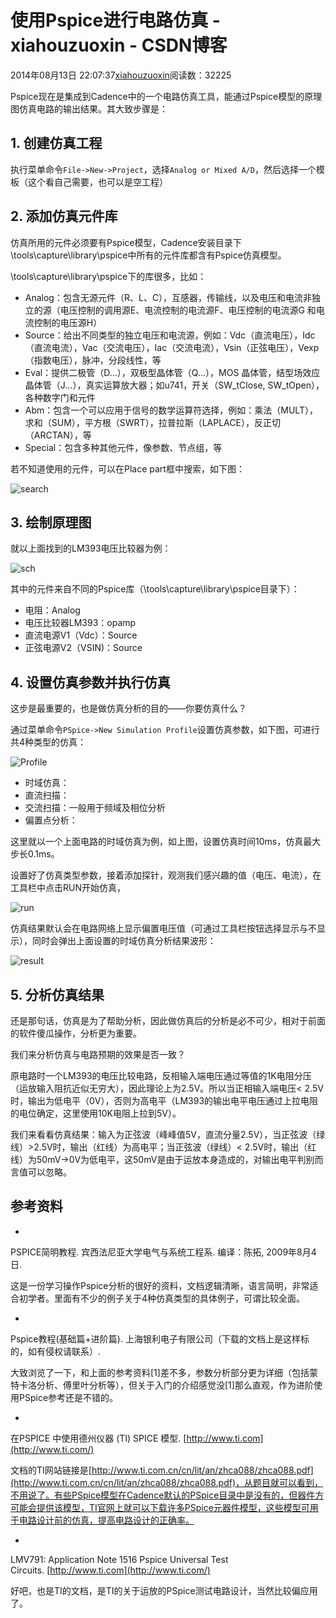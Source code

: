 # 使用Pspice进行电路仿真 - xiahouzuoxin - CSDN博客





2014年08月13日 22:07:37[xiahouzuoxin](https://me.csdn.net/xiahouzuoxin)阅读数：32225








Pspice现在是集成到Cadence中的一个电路仿真工具，能通过Pspice模型的原理图仿真电路的输出结果。其大致步骤是：

## [](https://github.com/xiahouzuoxin/notes/blob/master/essays/%E4%BD%BF%E7%94%A8Pspice%E8%BF%9B%E8%A1%8C%E7%94%B5%E8%B7%AF%E4%BB%BF%E7%9C%9F.md#1-%E5%88%9B%E5%BB%BA%E4%BB%BF%E7%9C%9F%E5%B7%A5%E7%A8%8B)1. 创建仿真工程

执行菜单命令`File->New->Project`，选择`Analog or Mixed A/D`，然后选择一个模板（这个看自己需要，也可以是空工程）

## [](https://github.com/xiahouzuoxin/notes/blob/master/essays/%E4%BD%BF%E7%94%A8Pspice%E8%BF%9B%E8%A1%8C%E7%94%B5%E8%B7%AF%E4%BB%BF%E7%9C%9F.md#2-%E6%B7%BB%E5%8A%A0%E4%BB%BF%E7%9C%9F%E5%85%83%E4%BB%B6%E5%BA%93)2. 添加仿真元件库

仿真所用的元件必须要有Pspice模型，Cadence安装目录下\tools\capture\library\pspice中所有的元件库都含有Pspice仿真模型。

\tools\capture\library\pspice下的库很多，比如：
- Analog：包含无源元件（R、L、C），互感器，传输线，以及电压和电流非独立的源（电压控制的调用源E、电流控制的电流源F、电压控制的电流源G 和电流控制的电压源H）
- Source：给出不同类型的独立电压和电流源，例如：Vdc（直流电压），Idc（直流电流），Vac（交流电压），Iac（交流电流），Vsin（正弦电压），Vexp（指数电压），脉冲，分段线性，等
- Eval：提供二极管（D…），双极型晶体管（Q…），MOS 晶体管，结型场效应晶体管（J…），真实运算放大器；如u741，开关（SW_tClose, SW_tOpen），各种数字门和元件
- Abm：包含一个可以应用于信号的数学运算符选择，例如：乘法（MULT），求和（SUM），平方根（SWRT），拉普拉斯（LAPLACE），反正切（ARCTAN），等
- Special：包含多种其他元件，像参数、节点组，等

若不知道使用的元件，可以在Place part框中搜索，如下图：

![search](https://github.com/xiahouzuoxin/notes/raw/master/images/%E4%BD%BF%E7%94%A8Pspice%E8%BF%9B%E8%A1%8C%E7%94%B5%E8%B7%AF%E4%BB%BF%E7%9C%9F/search.png)

## [](https://github.com/xiahouzuoxin/notes/blob/master/essays/%E4%BD%BF%E7%94%A8Pspice%E8%BF%9B%E8%A1%8C%E7%94%B5%E8%B7%AF%E4%BB%BF%E7%9C%9F.md#3-%E7%BB%98%E5%88%B6%E5%8E%9F%E7%90%86%E5%9B%BE)3. 绘制原理图

就以上面找到的LM393电压比较器为例：

![sch](https://github.com/xiahouzuoxin/notes/raw/master/images/%E4%BD%BF%E7%94%A8Pspice%E8%BF%9B%E8%A1%8C%E7%94%B5%E8%B7%AF%E4%BB%BF%E7%9C%9F/sch.png)

其中的元件来自不同的Pspice库（\tools\capture\library\pspice目录下）：
- 电阻：Analog
- 电压比较器LM393：opamp
- 直流电源V1（Vdc）：Source
- 正弦电源V2（VSIN)：Source

## [](https://github.com/xiahouzuoxin/notes/blob/master/essays/%E4%BD%BF%E7%94%A8Pspice%E8%BF%9B%E8%A1%8C%E7%94%B5%E8%B7%AF%E4%BB%BF%E7%9C%9F.md#4-%E8%AE%BE%E7%BD%AE%E4%BB%BF%E7%9C%9F%E5%8F%82%E6%95%B0%E5%B9%B6%E6%89%A7%E8%A1%8C%E4%BB%BF%E7%9C%9F)4. 设置仿真参数并执行仿真

这步是最重要的，也是做仿真分析的目的——你要仿真什么？

通过菜单命令`PSpice->New Simulation Profile`设置仿真参数，如下图，可进行共4种类型的仿真：

![Profile](https://github.com/xiahouzuoxin/notes/raw/master/images/%E4%BD%BF%E7%94%A8Pspice%E8%BF%9B%E8%A1%8C%E7%94%B5%E8%B7%AF%E4%BB%BF%E7%9C%9F/Profile.png)
- 时域仿真：
- 直流扫描：
- 交流扫描：一般用于频域及相位分析
- 偏置点分析：

这里就以一个上面电路的时域仿真为例，如上图，设置仿真时间10ms，仿真最大步长0.1ms。

设置好了仿真类型参数，接着添加探针，观测我们感兴趣的值（电压、电流），在工具栏中点击RUN开始仿真，

![run](https://github.com/xiahouzuoxin/notes/raw/master/images/%E4%BD%BF%E7%94%A8Pspice%E8%BF%9B%E8%A1%8C%E7%94%B5%E8%B7%AF%E4%BB%BF%E7%9C%9F/run.png)

仿真结果默认会在电路网络上显示偏置电压值（可通过工具栏按钮选择显示与不显示），同时会弹出上面设置的时域仿真分析结果波形：

![result](https://github.com/xiahouzuoxin/notes/raw/master/images/%E4%BD%BF%E7%94%A8Pspice%E8%BF%9B%E8%A1%8C%E7%94%B5%E8%B7%AF%E4%BB%BF%E7%9C%9F/result.png)

## [](https://github.com/xiahouzuoxin/notes/blob/master/essays/%E4%BD%BF%E7%94%A8Pspice%E8%BF%9B%E8%A1%8C%E7%94%B5%E8%B7%AF%E4%BB%BF%E7%9C%9F.md#5-%E5%88%86%E6%9E%90%E4%BB%BF%E7%9C%9F%E7%BB%93%E6%9E%9C)5. 分析仿真结果

还是那句话，仿真是为了帮助分析，因此做仿真后的分析是必不可少，相对于前面的软件傻瓜操作，分析更为重要。

我们来分析仿真与电路预期的效果是否一致？

原电路时一个LM393的电压比较电路，反相输入端电压通过等值的1K电阻分压（运放输入阻抗近似无穷大），因此理论上为2.5V。所以当正相输入端电压< 2.5V时，输出为低电平（0V），否则为高电平（LM393的输出电平电压通过上拉电阻的电位确定，这里使用10K电阻上拉到5V）。

我们来看看仿真结果：输入为正弦波（峰峰值5V，直流分量2.5V），当正弦波（绿线）>2.5V时，输出（红线）为高电平；当正弦波（绿线）< 2.5V时，输出（红线）为50mV->0V为低电平，这50mV是由于运放本身造成的，对输出电平判别而言值可以忽略。

## [](https://github.com/xiahouzuoxin/notes/blob/master/essays/%E4%BD%BF%E7%94%A8Pspice%E8%BF%9B%E8%A1%8C%E7%94%B5%E8%B7%AF%E4%BB%BF%E7%9C%9F.md#%E5%8F%82%E8%80%83%E8%B5%84%E6%96%99)参考资料
- 
PSPICE简明教程. 宾西法尼亚大学电气与系统工程系. 编译：陈拓, 2009年8月4日.

这是一份学习操作Pspice分析的很好的资料，文档逻辑清晰，语言简明，非常适合初学者。里面有不少的例子关于4种仿真类型的具体例子，可谓比较全面。

- 
Pspice教程(基础篇+进阶篇). 上海银利电子有限公司（下载的文档上是这样标的，如有侵权请联系）.

大致浏览了一下，和上面的参考资料[1]差不多，参数分析部分更为详细（包括蒙特卡洛分析、傅里叶分析等），但关于入门的介绍感觉没[1]那么直观，作为进阶使用PSpice参考还是不错的。

- 
在PSPICE 中使用德州仪器 (TI) SPICE 模型. [http://www.ti.com](http://www.ti.com/)

文档的TI网站链接是[http://www.ti.com.cn/cn/lit/an/zhca088/zhca088.pdf](http://www.ti.com.cn/cn/lit/an/zhca088/zhca088.pdf)，从题目就可以看到，不用说了。有些PSpice模型在Cadence默认的PSpice目录中是没有的，但器件方可能会提供该模型，TI官网上就可以下载许多PSpice元器件模型，这些模型可用于电路设计前的仿真，提高电路设计的正确率。

- 
LMV791: Application Note 1516 Pspice Universal Test Circuits. [http://www.ti.com](http://www.ti.com/)

好吧，也是TI的文档，是TI的关于运放的PSpice测试电路设计，当然比较偏应用了。




